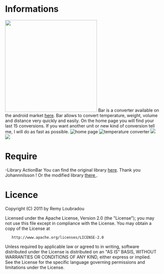 # Informations
<img height="300px" src="https://ssl.gstatic.com/android/market/mobi.bar/f-0-c338ba20ad2c6dd2a0ccfeca9a725a667a4518cc"/>
</ br>
Bar is a converter available on the android market <a href="https://market.android.com/details?id=mobi.bar&feature=search_result">here</a>.
Bar allows to convert temperature, weight, volume and distance very quickly and easily.
On the home page you will find your last 15 conversions.
If you want another unit or new kind of conversion tell me, I will do as fast as possible.

<img src="https://ssl.gstatic.com/android/market/mobi.bar/ss-0-320-480-160-0-bea1fd6318d17fbc327dfdf5a9f3dd70b0053e39" alt="home page"/>
<img src="https://ssl.gstatic.com/android/market/mobi.bar/ss-4-320-480-160-0-663664a9ed33c8125623cd8cad91d08911aa6c60" alt="temperature converter"/>
<img src="https://ssl.gstatic.com/android/market/mobi.bar/ss-3-320-480-160-1-8807702d5390ed1868f0b9b3467ef70245c15c20"/>
<img src="https://ssl.gstatic.com/android/market/mobi.bar/ss-1-320-480-160-1-99e221af6fed1034d08c8edf286430bff5e0f86c"/>

# Require
 -Library ActionBar
 	You can find the original library <a href="https://github.com/johannilsson/android-actionbar"> here</a>. Thank you Johannnilsson !
 	Or the modified library <a href="https://github.com/lbdremy/actionbar"> there </a>.

# Licence
Copyright (C) 2011 by Remy Loubradou

   Licensed under the Apache License, Version 2.0 (the "License");
   you may not use this file except in compliance with the License.
   You may obtain a copy of the License at

       http://www.apache.org/licenses/LICENSE-2.0

   Unless required by applicable law or agreed to in writing, software
   distributed under the License is distributed on an "AS IS" BASIS,
   WITHOUT WARRANTIES OR CONDITIONS OF ANY KIND, either express or implied.
   See the License for the specific language governing permissions and
   limitations under the License.